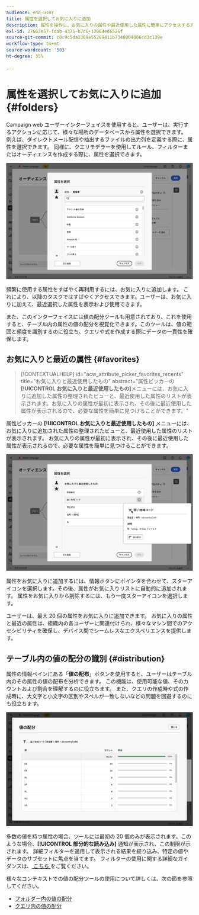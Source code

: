 ```yaml
---
audience: end-user
title: 属性を選択してお気に入りに追加
description: 属性を操作し、お気に入りの属性や最近使用した属性に簡単にアクセスする方法について説明します。
exl-id: 27663e57-fdab-4371-b7c6-12064ed6526f
source-git-commit: c0c9c5da3369e55269411b7348004006cd3c139e
workflow-type: tm+mt
source-wordcount: '503'
ht-degree: 35%

---
```


# 属性を選択してお気に入りに追加 {#folders}

Campaign web ユーザーインターフェイスを使用すると、ユーザーは、実行するアクションに応じて、様々な場所のデータベースから属性を選択できます。 例えば、ダイレクトメール配信や抽出するファイルの出力列を定義する際に、属性を選択できます。 同様に、クエリモデラーを使用してルール、フィルターまたはオーディエンスを作成する際に、属性を選択できます。

![ 属性オプションを表示して、データベース・インタフェースから属性を選択します。](assets/attributes-list.png)

頻繁に使用する属性をすばやく再利用するには、お気に入りに追加します。 これにより、以降のタスクではすばやくアクセスできます。ユーザーは、お気に入りに加えて、最近選択した属性を表示および使用できます。

また、このインターフェイスには値の配分ツールも用意されており、これを使用すると、テーブル内の属性の値の配分を視覚化できます。このツールは、値の範囲と頻度を識別するのに役立ち、クエリや式を作成する際にデータの一貫性を確保します。

## お気に入りと最近の属性 {#favorites}

>[!CONTEXTUALHELP]
>id="acw_attribute_picker_favorites_recents"
>title="お気に入りと最近使用したもの"
>abstract="属性ピッカーの&#x200B;**[!UICONTROL お気に入りと最近使用したもの]**&#x200B;メニューには、お気に入りに追加した属性の整理されたビューと、最近使用した属性のリストが表示されます。お気に入りの属性が最初に表示され、その後に最近使用した属性が表示されるので、必要な属性を簡単に見つけることができます。"

属性ピッカーの **[!UICONTROL お気に入りと最近使用したもの]** メニューには、お気に入りに追加された属性の整理されたビューと、最近使用した属性のリストが表示されます。 お気に入りの属性が最初に表示され、その後に最近使用した属性が表示されるので、必要な属性を簡単に見つけることができます。

![ お気に入りと最近使用した属性が表示された、お気に入りと最近使用した属性メニュー ](assets/attributes-favorites.png)

属性をお気に入りに追加するには、情報ボタンにポインタを合わせて、スターアイコンを選択します。その後、属性がお気に入りリストに自動的に追加されます。 属性をお気に入りから削除するには、もう一度スターアイコンを選択します。

ユーザーは、最大 20 個の属性をお気に入りに追加できます。 お気に入りの属性と最近の属性は、組織内の各ユーザーに関連付けられ、様々なマシン間でのアクセシビリティを確保し、デバイス間でシームレスなエクスペリエンスを提供します。

## テーブル内の値の配分の識別 {#distribution}

属性の情報ペインにある「**値の配布**」ボタンを使用すると、ユーザーはテーブル内のその属性の値の配布を分析できます。 この機能は、使用可能な値、そのカウントおよび割合を理解するのに役立ちます。 また、クエリの作成時や式の作成時に、大文字と小文字の区別やスペルが一致しないなどの問題を回避するのにも役立ちます。

![ 属性値のカウントと割合を表示する、値の配分ツールインターフェイス ](assets/attributes-distribution-values.png)

多数の値を持つ属性の場合、ツールには最初の 20 個のみが表示されます。このような場合、**[!UICONTROL 部分的な読み込み]** 通知が表示され、この制限が示されます。 詳細フィルターを適用して表示される結果を絞り込み、特定の値やデータのサブセットに焦点を当てます。 フィルターの使用に関する詳細なガイダンスは、[ こちら ](../get-started/work-with-folders.md#filter-the-values) をご覧ください。

様々なコンテキストでの値の配分ツールの使用について詳しくは、次の節を参照してください。

* [フォルダー内の値の配分](../get-started/work-with-folders.md##distribution-values-folder)
* [クエリ内の値の配分](../query/build-query.md#distribution-values-query)